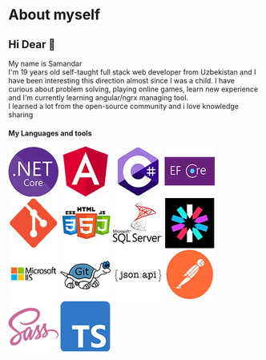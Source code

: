 # About myself
## Hi Dear 👋
My name is Samandar  
I'm 19 years old self-taught full stack web developer from Uzbekistan and I have been interesting this direction almost since I was a child. I have curious about problem solving, playing online games, learn new experience and I'm currently learning angular/ngrx managing tool.  
I learned a lot from the open-source community and i love knowledge sharing
#### My Languages and tools

![asnetcore](./netcore.png)
![angular](./angular.png)
![asnetcore](./cs.png)
![asnetcore](./EFCore.png)
![asnetcore](./git.png)
![asnetcore](./htmlcssjs.png)
![asnetcore](./mssql.png)
![asnetcore](./jwt.png)
![asnetcore](./iis.png)
![asnetcore](./tortoisegit.png)
![asnetcore](./jsonapi.png)
![asnetcore](./postman.png)
![asnetcore](./sass.png)
![asnetcore](./ts.png)
